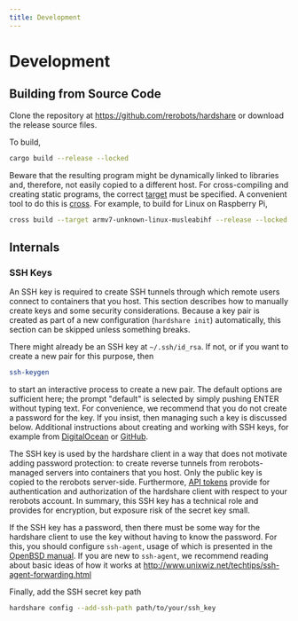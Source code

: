 ```yaml
---
title: Development
---
```


# Development

## Building from Source Code

Clone the repository at <https://github.com/rerobots/hardshare> or download the
release source files.

To build,

```bash
cargo build --release --locked
```

Beware that the resulting program might be dynamically linked to libraries and,
therefore, not easily copied to a different host. For cross-compiling and
creating static programs, the correct
[target](https://doc.rust-lang.org/stable/rustc/platform-support.html)
must be specified.
A convenient tool to do this is [cross](https://github.com/cross-rs/cross).
For example, to build for Linux on Raspberry Pi,

```bash
cross build --target armv7-unknown-linux-musleabihf --release --locked
```


## Internals

### SSH Keys

An SSH key is required to create SSH tunnels through which remote users connect
to containers that you host. This section describes how to manually create keys
and some security considerations. Because a key pair is created as part of a new
configuration (`hardshare init`) automatically, this section can be
skipped unless something breaks.

There might already be an SSH key at `~/.ssh/id_rsa`. If not, or if you want to
create a new pair for this purpose, then

```bash
ssh-keygen
```

to start an interactive process to create a new pair. The default options are
sufficient here; the prompt "default" is selected by simply pushing ENTER
without typing text. For convenience, we recommend that you do not create a
password for the key. If you insist, then managing such a key is discussed
below. Additional instructions about creating and working with SSH keys, for
example from [DigitalOcean](https://www.digitalocean.com/community/tutorials/how-to-set-up-ssh-keys--2)
or [GitHub](https://help.github.com/en/github/authenticating-to-github/connecting-to-github-with-ssh).

The SSH key is used by the hardshare client in a way that does not motivate
adding password protection: to create reverse tunnels from rerobots-managed
servers into containers that you host. Only the public key is copied to the
rerobots server-side. Furthermore, [API tokens](/hardshare/install#api-tokens) provide
for authentication and authorization of the hardshare client with respect to
your rerobots account. In summary, this SSH key has a technical role and
provides for encryption, but exposure risk of the secret key small.

If the SSH key has a password, then there must be some way for the hardshare
client to use the key without having to know the password. For this, you should
configure `ssh-agent`, usage of which is presented in the [OpenBSD manual](
https://man.openbsd.org/OpenBSD-current/man1/ssh-agent.1).
If you are new to `ssh-agent`, we recommend reading about basic ideas of how
it works at <http://www.unixwiz.net/techtips/ssh-agent-forwarding.html>

Finally, add the SSH secret key path

```bash
hardshare config --add-ssh-path path/to/your/ssh_key
```
